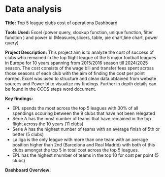 # Data analysis

**Title:** Top 5 league clubs cost of operations Dashboard

**Tools Used:** Excel (power query, xlookup function, unique function, filter function ) and power bi (Measures,slicers, table, pie chart,line chart, power query)

**Project Description:** This project aim is to analyze the cost of success of clubs who remained in the top flight league of the 5 major football leagues in Europe for 10 years spanning from 2015/2016 season till 2024/2025 season. The cost consists of the wage bill and transfer fees spent across those seasons of each club with the aim of finding the cost per point earned. Excel was used to structure and clean data obtained from website sources and Power bi to visualize my findings. Further in depth details can be found in the CCOS steps word document. 

**Key findings:** 

- EPL spends the most across the top 5 leagues with 30% of all spendings occuring between the 9 clubs that have not been relegated
- Serie A has the most number of teams that have remained in the top flight across the 10 years (11 clubs)
- Serie A has the highest number of teams with an average finish of 5th or better (5 clubs)
- La liga is the only league with more than one team with an average position higher than 2nd (Barcelona and Real Madrid) with both of this clubs amongst the top 5 in total cost across the top 5 leagues.
- EPL has the highest nhumber of teams in the top 10 for cost per point (5 clubs)


**Dashboard Overview:**

